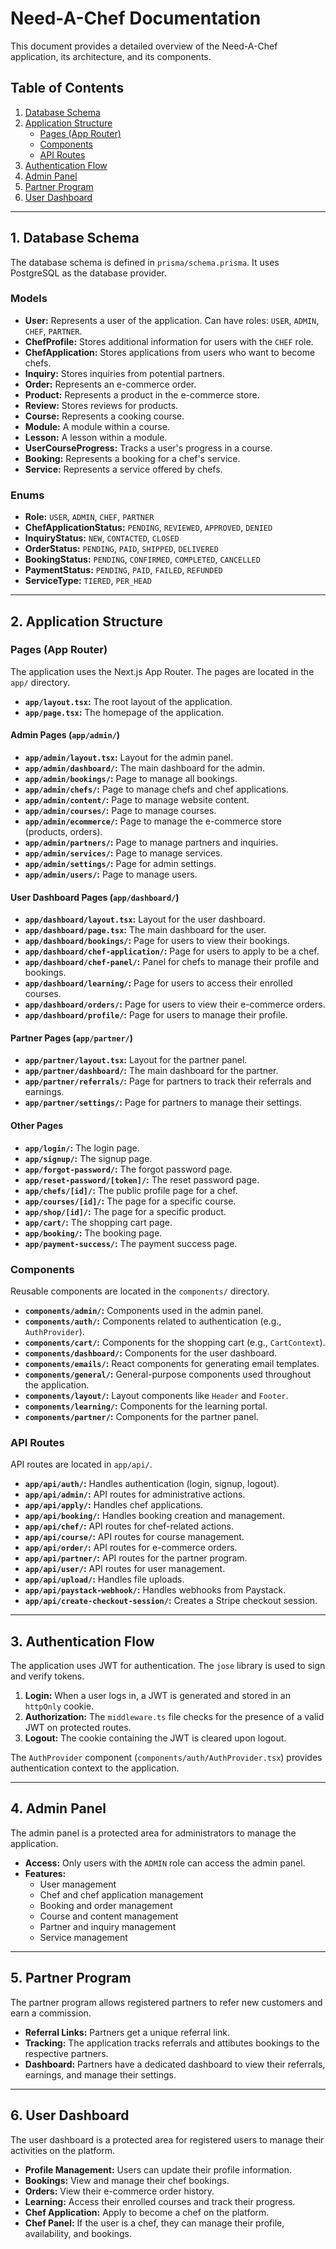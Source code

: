 # Need-A-Chef Documentation

This document provides a detailed overview of the Need-A-Chef application, its architecture, and its components.

## Table of Contents

1.  [Database Schema](#database-schema)
2.  [Application Structure](#application-structure)
    -   [Pages (App Router)](#pages-app-router)
    -   [Components](#components)
    -   [API Routes](#api-routes)
3.  [Authentication Flow](#authentication-flow)
4.  [Admin Panel](#admin-panel)
5.  [Partner Program](#partner-program)
6.  [User Dashboard](#user-dashboard)

---

## 1. Database Schema

The database schema is defined in `prisma/schema.prisma`. It uses PostgreSQL as the database provider.

### Models

-   **User:** Represents a user of the application. Can have roles: `USER`, `ADMIN`, `CHEF`, `PARTNER`.
-   **ChefProfile:** Stores additional information for users with the `CHEF` role.
-   **ChefApplication:** Stores applications from users who want to become chefs.
-   **Inquiry:** Stores inquiries from potential partners.
-   **Order:** Represents an e-commerce order.
-   **Product:** Represents a product in the e-commerce store.
-   **Review:** Stores reviews for products.
-   **Course:** Represents a cooking course.
-   **Module:** A module within a course.
-   **Lesson:** A lesson within a module.
-   **UserCourseProgress:** Tracks a user's progress in a course.
-   **Booking:** Represents a booking for a chef's service.
-   **Service:** Represents a service offered by chefs.

### Enums

-   **Role:** `USER`, `ADMIN`, `CHEF`, `PARTNER`
-   **ChefApplicationStatus:** `PENDING`, `REVIEWED`, `APPROVED`, `DENIED`
-   **InquiryStatus:** `NEW`, `CONTACTED`, `CLOSED`
-   **OrderStatus:** `PENDING`, `PAID`, `SHIPPED`, `DELIVERED`
-   **BookingStatus:** `PENDING`, `CONFIRMED`, `COMPLETED`, `CANCELLED`
-   **PaymentStatus:** `PENDING`, `PAID`, `FAILED`, `REFUNDED`
-   **ServiceType:** `TIERED`, `PER_HEAD`

---

## 2. Application Structure

### Pages (App Router)

The application uses the Next.js App Router. The pages are located in the `app/` directory.

-   **`app/layout.tsx`:** The root layout of the application.
-   **`app/page.tsx`:** The homepage of the application.

#### Admin Pages (`app/admin/`)

-   **`app/admin/layout.tsx`:** Layout for the admin panel.
-   **`app/admin/dashboard/`:** The main dashboard for the admin.
-   **`app/admin/bookings/`:** Page to manage all bookings.
-   **`app/admin/chefs/`:** Page to manage chefs and chef applications.
-   **`app/admin/content/`:** Page to manage website content.
-   **`app/admin/courses/`:** Page to manage courses.
-   **`app/admin/ecommerce/`:** Page to manage the e-commerce store (products, orders).
-   **`app/admin/partners/`:** Page to manage partners and inquiries.
-   **`app/admin/services/`:** Page to manage services.
-   **`app/admin/settings/`:** Page for admin settings.
-   **`app/admin/users/`:** Page to manage users.

#### User Dashboard Pages (`app/dashboard/`)

-   **`app/dashboard/layout.tsx`:** Layout for the user dashboard.
-   **`app/dashboard/page.tsx`:** The main dashboard for the user.
-   **`app/dashboard/bookings/`:** Page for users to view their bookings.
-   **`app/dashboard/chef-application/`:** Page for users to apply to be a chef.
-   **`app/dashboard/chef-panel/`:** Panel for chefs to manage their profile and bookings.
-   **`app/dashboard/learning/`:** Page for users to access their enrolled courses.
-   **`app/dashboard/orders/`:** Page for users to view their e-commerce orders.
-   **`app/dashboard/profile/`:** Page for users to manage their profile.

#### Partner Pages (`app/partner/`)

-   **`app/partner/layout.tsx`:** Layout for the partner panel.
-   **`app/partner/dashboard/`:** The main dashboard for the partner.
-   **`app/partner/referrals/`:** Page for partners to track their referrals and earnings.
-   **`app/partner/settings/`:** Page for partners to manage their settings.

#### Other Pages

-   **`app/login/`:** The login page.
-   **`app/signup/`:** The signup page.
-   **`app/forgot-password/`:** The forgot password page.
-   **`app/reset-password/[token]/`:** The reset password page.
-   **`app/chefs/[id]/`:** The public profile page for a chef.
-   **`app/courses/[id]/`:** The page for a specific course.
-   **`app/shop/[id]/`:** The page for a specific product.
-   **`app/cart/`:** The shopping cart page.
-   **`app/booking/`:** The booking page.
-   **`app/payment-success/`:** The payment success page.

### Components

Reusable components are located in the `components/` directory.

-   **`components/admin/`:** Components used in the admin panel.
-   **`components/auth/`:** Components related to authentication (e.g., `AuthProvider`).
-   **`components/cart/`:** Components for the shopping cart (e.g., `CartContext`).
-   **`components/dashboard/`:** Components for the user dashboard.
-   **`components/emails/`:** React components for generating email templates.
-   **`components/general/`:** General-purpose components used throughout the application.
-   **`components/layout/`:** Layout components like `Header` and `Footer`.
-   **`components/learning/`:** Components for the learning portal.
-   **`components/partner/`:** Components for the partner panel.

### API Routes

API routes are located in `app/api/`.

-   **`app/api/auth/`:** Handles authentication (login, signup, logout).
-   **`app/api/admin/`:** API routes for administrative actions.
-   **`app/api/apply/`:** Handles chef applications.
-   **`app/api/booking/`:** Handles booking creation and management.
-   **`app/api/chef/`:** API routes for chef-related actions.
-   **`app/api/course/`:** API routes for course management.
-   **`app/api/order/`:** API routes for e-commerce orders.
-   **`app/api/partner/`:** API routes for the partner program.
-   **`app/api/user/`:** API routes for user management.
-   **`app/api/upload/`:** Handles file uploads.
-   **`app/api/paystack-webhook/`:** Handles webhooks from Paystack.
-   **`app/api/create-checkout-session/`:** Creates a Stripe checkout session.

---

## 3. Authentication Flow

The application uses JWT for authentication. The `jose` library is used to sign and verify tokens.

1.  **Login:** When a user logs in, a JWT is generated and stored in an `httpOnly` cookie.
2.  **Authorization:** The `middleware.ts` file checks for the presence of a valid JWT on protected routes.
3.  **Logout:** The cookie containing the JWT is cleared upon logout.

The `AuthProvider` component (`components/auth/AuthProvider.tsx`) provides authentication context to the application.

---

## 4. Admin Panel

The admin panel is a protected area for administrators to manage the application.

-   **Access:** Only users with the `ADMIN` role can access the admin panel.
-   **Features:**
    -   User management
    -   Chef and chef application management
    -   Booking and order management
    -   Course and content management
    -   Partner and inquiry management
    -   Service management

---

## 5. Partner Program

The partner program allows registered partners to refer new customers and earn a commission.

-   **Referral Links:** Partners get a unique referral link.
-   **Tracking:** The application tracks referrals and attibutes bookings to the respective partners.
-   **Dashboard:** Partners have a dedicated dashboard to view their referrals, earnings, and manage their settings.

---

## 6. User Dashboard

The user dashboard is a protected area for registered users to manage their activities on the platform.

-   **Profile Management:** Users can update their profile information.
-   **Bookings:** View and manage their chef bookings.
-   **Orders:** View their e-commerce order history.
-   **Learning:** Access their enrolled courses and track their progress.
-   **Chef Application:** Apply to become a chef on the platform.
-   **Chef Panel:** If the user is a chef, they can manage their profile, availability, and bookings.
